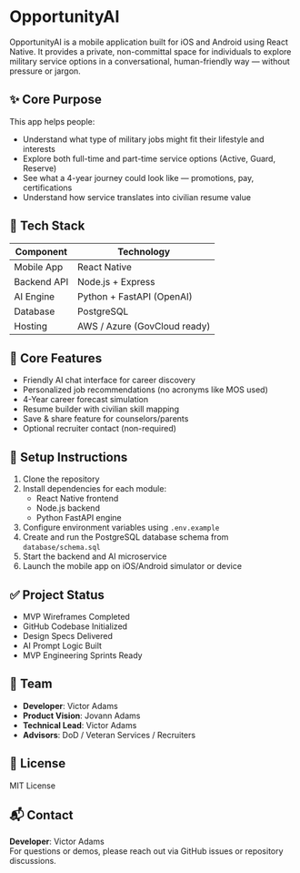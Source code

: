 
# OpportunityAI

OpportunityAI is a mobile application built for iOS and Android using React Native. It provides a private, non-committal space for individuals to explore military service options in a conversational, human-friendly way — without pressure or jargon.

## ✨ Core Purpose

This app helps people:
- Understand what type of military jobs might fit their lifestyle and interests
- Explore both full-time and part-time service options (Active, Guard, Reserve)
- See what a 4-year journey could look like — promotions, pay, certifications
- Understand how service translates into civilian resume value

## 📱 Tech Stack

| Component      | Technology             |
|----------------|------------------------|
| Mobile App     | React Native           |
| Backend API    | Node.js + Express      |
| AI Engine      | Python + FastAPI (OpenAI) |
| Database       | PostgreSQL             |
| Hosting        | AWS / Azure (GovCloud ready) |

## 🧠 Core Features

- Friendly AI chat interface for career discovery
- Personalized job recommendations (no acronyms like MOS used)
- 4-Year career forecast simulation
- Resume builder with civilian skill mapping
- Save & share feature for counselors/parents
- Optional recruiter contact (non-required)

## 🚀 Setup Instructions

1. Clone the repository
2. Install dependencies for each module:
   - React Native frontend
   - Node.js backend
   - Python FastAPI engine
3. Configure environment variables using `.env.example`
4. Create and run the PostgreSQL database schema from `database/schema.sql`
5. Start the backend and AI microservice
6. Launch the mobile app on iOS/Android simulator or device

## ✅ Project Status

- MVP Wireframes Completed
- GitHub Codebase Initialized
- Design Specs Delivered
- AI Prompt Logic Built
- MVP Engineering Sprints Ready

## 👥 Team

- **Developer**: Victor Adams
- **Product Vision**: Jovann Adams
- **Technical Lead**: Victor Adams
- **Advisors**: DoD / Veteran Services / Recruiters

## 📄 License

MIT License

## 📬 Contact

**Developer**: Victor Adams  
For questions or demos, please reach out via GitHub issues or repository discussions.
